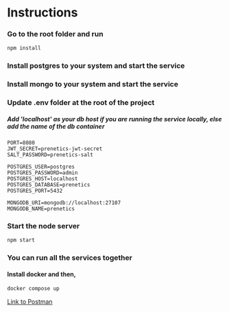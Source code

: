 # Instructions

### Go to the root folder and run

```bash
npm install
```

### Install postgres to your system and start the service

### Install mongo to your system and start the service

### Update .env folder at the root of the project

##### Add 'localhost' as your db host if you are running the service locally, else add the name of the db container

```.env
PORT=8080
JWT_SECRET=prenetics-jwt-secret
SALT_PASSWORD=prenetics-salt

POSTGRES_USER=postgres
POSTGRES_PASSWORD=admin
POSTGRES_HOST=localhost
POSTGRES_DATABASE=prenetics
POSTGRES_PORT=5432

MONGODB_URI=mongodb://localhost:27107
MONGODB_NAME=prenetics
```

### Start the node server

```bash
npm start
```

### You can run all the services together

#### Install docker and then,

```bash
docker compose up
```

[Link to Postman](https://www.postman.com/akshaysdev/workspace/prenetics)

